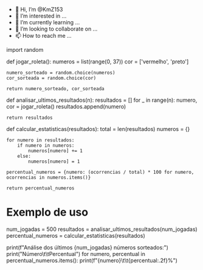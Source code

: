 - 👋 Hi, I’m @KmZ153
- 👀 I’m interested in ...
- 🌱 I’m currently learning ...
- 💞️ I’m looking to collaborate on ...
- 📫 How to reach me ...

<!---
KmZ153/KmZ153 is a ✨ special ✨ repository because its `README.md` (this file) appears on your GitHub profile.
You can click the Preview link to take a look at your changes.
--->
import random

def jogar_roleta():
    numeros = list(range(0, 37))
    cor = ['vermelho', 'preto']
    
    numero_sorteado = random.choice(numeros)
    cor_sorteada = random.choice(cor)
    
    return numero_sorteado, cor_sorteada

def analisar_ultimos_resultados(n):
    resultados = []
    for _ in range(n):
        numero, cor = jogar_roleta()
        resultados.append(numero)
    
    return resultados

def calcular_estatisticas(resultados):
    total = len(resultados)
    numeros = {}
    
    for numero in resultados:
        if numero in numeros:
            numeros[numero] += 1
        else:
            numeros[numero] = 1
    
    percentual_numeros = {numero: (ocorrencias / total) * 100 for numero, ocorrencias in numeros.items()}
    
    return percentual_numeros

# Exemplo de uso
num_jogadas = 500
resultados = analisar_ultimos_resultados(num_jogadas)
percentual_numeros = calcular_estatisticas(resultados)

print(f"Análise dos últimos {num_jogadas} números sorteados:")
print("Número\t\tPercentual")
for numero, percentual in percentual_numeros.items():
    print(f"{numero}\t\t{percentual:.2f}%")
